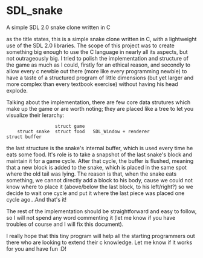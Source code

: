# SDL_snake
A simple SDL 2.0 snake clone written in C

as the title states, this is a simple snake clone written in C, with a lightweight use of the SDL 2.0 libraries. The scope of
this project was to create something big enough to use the C language in nearly all its aspects, but not outrageously big. 
I tried to polish the implementation and structure of the game as much as I could, firstly for an ethical reason, and secondly to 
allow every c newbie out there (more like every programming newbie) to have a taste of a structured program of 
little dimensions (but yet larger and more complex than every textbook exercise) without having his head explode.

Talking about the implementation, there are few core data strutures which make up the game or are worth noting;
they are placed like a tree to let you visualize their Ierarchy:

                      struct game
        struct snake  struct food   SDL_Window + renderer
    struct buffer 

the last structure is the snake's internal buffer, which is used every time he eats some food. It's role is to
take a snapshot of the last snake's block and maintain it for a game cycle.
After that cycle, the buffer is flushed, meaning that a new block is added to the snake, which is placed in the same 
spot where the old tail was lying. The reason is that, when the snake eats something, we cannot directly add a block
to his body, cause we could not know where to place it (above/below the last block, to his left/right?) so we decide to wait
one cycle and put it where the last piece was placed one cycle ago...And that's it!

The rest of the implementation should be straightforward and easy to follow, so I will not spend any word commenting it
(let me know if you have troubles of course and I will fix this document).

I really hope that this tiny program will help all the starting programmers out there who are looking to extend their c 
knowledge. Let me know if it works for you and have fun :D!

